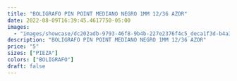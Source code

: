 ```yaml
---
title: "BOLIGRAFO PIN POINT MEDIANO NEGRO 1MM 12/36 AZOR"
date: 2022-08-09T16:39:45.4617750-05:00
images:
  - "images/showcase/dc202adb-9793-46f8-9b4b-227e2376f4c5_deca1f3d-b4a3-4ae6-b3f5-8b2acf69b66f.webp"
description: "BOLIGRAFO PIN POINT MEDIANO NEGRO 1MM 12/36 AZOR"
price: "5"
sizes: ["PIEZA"]
colors: ["BOLIGRAFO"]
draft: false
---
```

